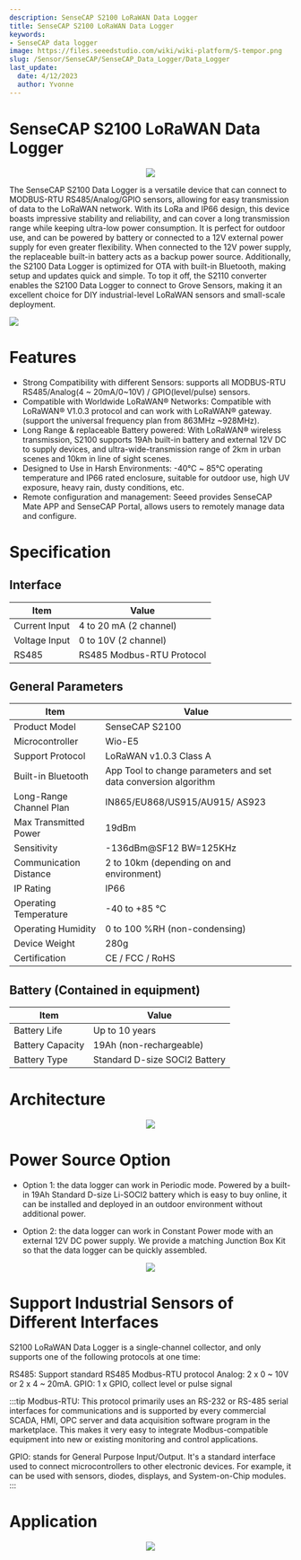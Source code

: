 ```yaml
---
description: SenseCAP S2100 LoRaWAN Data Logger
title: SenseCAP S2100 LoRaWAN Data Logger
keywords:
- SenseCAP data logger
image: https://files.seeedstudio.com/wiki/wiki-platform/S-tempor.png
slug: /Sensor/SenseCAP/SenseCAP_Data_Logger/Data_Logger
last_update:
  date: 4/12/2023
  author: Yvonne
---
```



# SenseCAP S2100 LoRaWAN Data Logger


<div align="center"><img width="{800}" src="https://files.seeedstudio.com/wiki/SenseCAP/Data_Logger/1.png"/></div>


The SenseCAP S2100 Data Logger is a versatile device that can connect to MODBUS-RTU RS485/Analog/GPIO sensors, allowing for easy transmission of data to the LoRaWAN network. With its LoRa and IP66 design, this device boasts impressive stability and reliability, and can cover a long transmission range while keeping ultra-low power consumption. It is perfect for outdoor use, and can be powered by battery or connected to a 12V external power supply for even greater flexibility. When connected to the 12V power supply, the replaceable built-in battery acts as a backup power source. Additionally, the S2100 Data Logger is optimized for OTA with built-in Bluetooth, making setup and updates quick and simple. To top it off, the S2110 converter enables the S2100 Data Logger to connect to Grove Sensors, making it an excellent choice for DIY industrial-level LoRaWAN sensors and small-scale deployment.
<p style={{textAlign: 'center' }}><a href="https://www.seeedstudio.com/SenseCAP-S2100-LoRaWAN-Data-Logger-p-5361.html" target="_blank"><img src="https://files.seeedstudio.com/wiki/Seeed-WiKi/docs/images/get_one_now.png" border={0} /></a></p>

# Features
- Strong Compatibility with different Sensors: supports all MODBUS-RTU RS485/Analog(4 ~ 20mA/0~10V) / GPIO(level/pulse) sensors.
- Compatible with Worldwide LoRaWAN® Networks: Compatible with LoRaWAN® V1.0.3 protocol and can work with LoRaWAN® gateway. (support the universal frequency plan from 863MHz ~928MHz).
- Long Range & replaceable Battery powered: With LoRaWAN® wireless transmission, S2100 supports 19Ah built-in battery and external 12V DC to supply devices, and ultra-wide-transmission range of 2km in urban scenes and 10km in line of sight scenes.
- Designed to Use in Harsh Environments: -40℃ ~ 85℃ operating temperature and IP66 rated enclosure, suitable for outdoor use, high UV exposure, heavy rain, dusty conditions, etc.
- Remote configuration and management: Seeed provides SenseCAP Mate APP and SenseCAP Portal, allows users to remotely manage data and configure.

# Specification
## Interface
|Item|Value|
|---|---|
|Current Input|4 to 20 mA (2 channel)|
|Voltage Input|0 to 10V (2 channel)|
|RS485|RS485 Modbus-RTU Protocol|

## General Parameters

|Item|Value|
|---|---|
|Product Model|SenseCAP S2100|
|Microcontroller|Wio-E5|
|Support Protocol|LoRaWAN v1.0.3 Class A|
|Built-in Bluetooth|App Tool to change parameters and set data conversion algorithm|
|Long-Range Channel Plan|IN865/EU868/US915/AU915/ AS923|
|Max Transmitted Power|19dBm|
|Sensitivity|-136dBm@SF12 BW=125KHz|
|Communication Distance|2 to 10km (depending on and environment)|
|IP Rating|IP66|
|Operating Temperature|-40 to +85 °C|
|Operating Humidity|0 to 100 %RH (non-condensing)|
|Device Weight|280g|
|Certification|CE / FCC / RoHS|

## Battery (Contained in equipment)
|Item|Value|
|---|---|
|Battery Life|Up to 10 years|
|Battery Capacity|19Ah (non-rechargeable)|
|Battery Type|Standard D-size SOCl2 Battery|

# Architecture


<div align="center"><img width="{600}" src="https://files.seeedstudio.com/wiki/SenseCAP/Data_Logger/2.png"/></div>



# Power Source Option

- Option 1: the data logger can work in Periodic mode. Powered by a built-in 19Ah Standard D-size Li-SOCl2 battery which is easy to buy online, it can be installed and deployed in an outdoor environment without additional power.


- Option 2: the data logger can work in Constant Power mode with an external 12V DC power supply. We provide a matching Junction Box Kit so that the data logger can be quickly assembled.


<div align="center"><img width="{800}" src="https://files.seeedstudio.com/wiki/SenseCAP/Data_Logger/3.png"/></div>


# Support Industrial Sensors of Different Interfaces

S2100 LoRaWAN Data Logger is a single-channel collector, and only supports one of the following protocols at one time:

RS485: Support standard RS485 Modbus-RTU protocol
Analog: 2 x 0 ~ 10V or 2 x 4 ~ 20mA.
GPIO: 1 x GPIO, collect level or pulse signal

:::tip
Modbus-RTU: This protocol primarily uses an RS-232 or RS-485 serial interfaces for communications and is supported by every commercial SCADA, HMI, OPC server and data acquisition software program in the marketplace. This makes it very easy to integrate Modbus-compatible equipment into new or existing monitoring and control applications.

GPIO: stands for General Purpose Input/Output. It's a standard interface used to connect microcontrollers to other electronic devices. For example, it can be used with sensors, diodes, displays, and System-on-Chip modules.
:::
# Application

<div align="center"><img width="{800}" src="https://wdcdn.qpic.cn/MTY4ODg1NTA2NTM1OTkxNw_136830_-0LyGczsW0uya6Pi_1670038120?w=1280&h=696.6093366093365"/></div>



